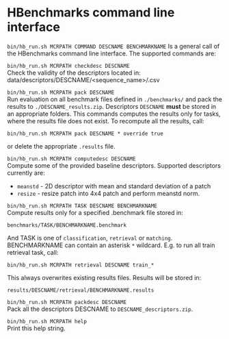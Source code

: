 # HBenchmarks command line interface
`bin/hb_run.sh MCRPATH COMMAND DESCNAME BENCHMARKNAME` Is a general call of the HBenchmarks
   command line interface. The supported commands are:
 
`bin/hb_run.sh MCRPATH checkdesc DESCNAME`  
Check the validity of the descriptors located in:
data/descriptors/DESCNAME/<sequence_name>/<patchimage>.csv

`bin/hb_run.sh MCRPATH pack DESCNAME`  
Run evaluation on all benchmark files defined in `./benchmarks/` and
pack the results to `./DESCNAME_results.zip`.
Descriptors `DESCNAME` **must** be stored in an appropriate folders.
This commands computes the results only for tasks, where the results
file does not exist. To recompute all the results, call:
```
bin/hb_run.sh MCRPATH pack DESCNAME * override true
```
or delete the appropriate `.results` file.

`bin/hb_run.sh MCRPATH computedesc DESCNAME`  
Compute some of the provided baseline descriptors. Supported
descriptors currently are:
* `meanstd`  - 2D descriptor with mean and standard deviation of a patch
* `resize`   - resize patch into 4x4 patch and perform meanstd norm.
 
`bin/hb_run.sh MCRPATH TASK DESCNAME BENCHMARKNAME`  
Compute results only for a specified .benchmark file stored in:
```
benchmarks/TASK/BENCHMARKNAME.benchmark
```
And TASK is one of `classification`, `retrieval` or `matching`.
BENCHMARKNAME can contain an asterisk `*` wildcard. E.g. to run all
train retrieval task, call:
```
bin/hb_run.sh MCRPATH retrieval DESCNAME train_*
```
This always overwrites existing results files. Results will be stored
in:
```
results/DESCNAME/retrieval/BENCHMARKNAME.results
```
 
`bin/hb_run.sh MCRPATH packdesc DESCNAME`  
Pack all the descriptors DESCNAME to `DESCNAME_descriptors.zip`.
 
`bin/hb_run.sh MCRPATH help`  
Print this help string.

